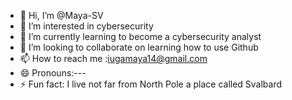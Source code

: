 - 👋 Hi, I’m @Maya-SV
- 👀 I’m interested in cybersecurity
- 🌱 I’m currently learning to become a cybersecurity analyst
- 💞️ I’m looking to collaborate on learning how to use Github
- 📫 How to reach me :iugamaya14@gmail.com
- 😄 Pronouns:---
- ⚡ Fun fact: I live not far from North Pole a place called Svalbard

<!---
Maya-SV/Maya-SV is a ✨ special ✨ repository because its `README.md` (this file) appears on your GitHub profile.
You can click the Preview link to take a look at your changes.
--->
